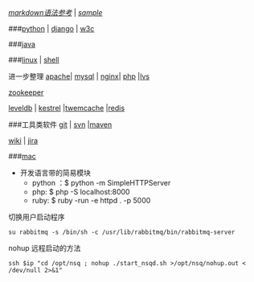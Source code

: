 *[markdown语法参考](markdown)*  |  *[sample](samplemarkdown)*

###[python](python)  | [django](django) | [w3c](w3c)

###[java](java)

###[linux](linux) | [shell](shell)

进一步整理
[apache](apache)| [mysql](mysql) | [nginx](nginx)| [php](php) |[lvs](lvs)

[zookeeper](zookeeper) 

[leveldb](leveldb) | [kestrel](kestrel) |[twemcache](twemcache) |[redis](redis)


###工具类软件
[git](git) | [svn](svn) |[maven](maven)

[wiki](wiki) | [jira](jira) 

###[mac](mac)


- 开发语言带的简易模块
    - python ：$ python -m SimpleHTTPServer
    - php: $ php -S localhost:8000
    - ruby: $ ruby -run -e httpd . -p 5000

切换用户启动程序

`su rabbitmq -s /bin/sh -c /usr/lib/rabbitmq/bin/rabbitmq-server`

nohup  远程启动的方法

`ssh $ip "cd /opt/nsq ; nohup ./start_nsqd.sh >/opt/nsq/nohup.out < /dev/null 2>&1"`
